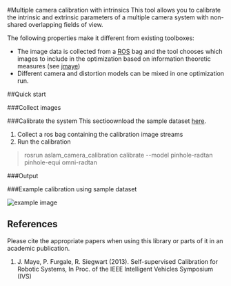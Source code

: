 #Multiple camera calibration with intrinsics
This tool allows you to calibrate the intrinsic and extrinsic parameters of a multiple camera system with non-shared overlapping fields of view. 

The following properties make it different from existing toolboxes:

* The image data is collected from a [ROS](https://www.ros.org) bag and the tool chooses which images to include in the optimization based on information theoretic measures (see [jmaye](#jmaye))
* Different camera and distortion models can be mixed in one optimization run.


##Quick start


###Collect images



###Calibrate the system
This sectioownload the sample dataset [here](http://awsome-link).

1. Collect a ros bag containing the calibration image streams
2. Run the calibration
> rosrun aslam_camera_calibration calibrate --model pinhole-radtan pinhole-equi omni-radtan

###Output


###Example calibration using sample dataset

![example image](https://raw.githubusercontent.com/wiki/schneith/Kalibr-test/images/todo.png)


## References
Please cite the appropriate papers when using this library or parts of it in an academic publication.

1. <a name="jmaye"></a> J. Maye, P. Furgale, R. Siegwart (2013). Self-supervised Calibration for Robotic Systems, In Proc. of the IEEE Intelligent Vehicles Symposium (IVS)

